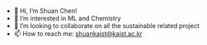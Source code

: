 - 👋 Hi, I’m Shuan Chen!
- 👀 I’m interested in ML and Chemistry
- 💞️ I’m looking to collaborate on all the sustainable related project
- 📫 How to reach me: shuankaist@kaist.ac.kr

<!---
shuan4638/shuan4638 is a ✨ special ✨ repository because its `README.md` (this file) appears on your GitHub profile.
You can click the Preview link to take a look at your changes.
--->
